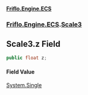 #### [Friflo.Engine.ECS](index.md#'index')
### [Friflo.Engine.ECS](Friflo.Engine.ECS.md#'Friflo.Engine.ECS').[Scale3](Scale3.md#'Friflo.Engine.ECS.Scale3')

## Scale3.z Field

```csharp
public float z;
```

#### Field Value
[System.Single](https://docs.microsoft.com/en-us/dotnet/api/System.Single#'System.Single')